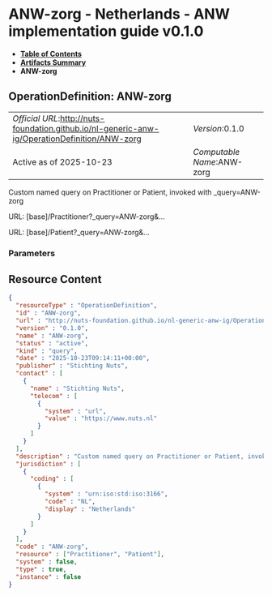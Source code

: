 # ANW-zorg - Netherlands - ANW implementation guide v0.1.0

* [**Table of Contents**](toc.md)
* [**Artifacts Summary**](artifacts.md)
* **ANW-zorg**

## OperationDefinition: ANW-zorg 

| | |
| :--- | :--- |
| *Official URL*:http://nuts-foundation.github.io/nl-generic-anw-ig/OperationDefinition/ANW-zorg | *Version*:0.1.0 |
| Active as of 2025-10-23 | *Computable Name*:ANW-zorg |

 
Custom named query on Practitioner or Patient, invoked with _query=ANW-zorg 

URL: [base]/Practitioner?_query=ANW-zorg&...

URL: [base]/Patient?_query=ANW-zorg&...

### Parameters




## Resource Content

```json
{
  "resourceType" : "OperationDefinition",
  "id" : "ANW-zorg",
  "url" : "http://nuts-foundation.github.io/nl-generic-anw-ig/OperationDefinition/ANW-zorg",
  "version" : "0.1.0",
  "name" : "ANW-zorg",
  "status" : "active",
  "kind" : "query",
  "date" : "2025-10-23T09:14:11+00:00",
  "publisher" : "Stichting Nuts",
  "contact" : [
    {
      "name" : "Stichting Nuts",
      "telecom" : [
        {
          "system" : "url",
          "value" : "https://www.nuts.nl"
        }
      ]
    }
  ],
  "description" : "Custom named query on Practitioner or Patient, invoked with _query=ANW-zorg",
  "jurisdiction" : [
    {
      "coding" : [
        {
          "system" : "urn:iso:std:iso:3166",
          "code" : "NL",
          "display" : "Netherlands"
        }
      ]
    }
  ],
  "code" : "ANW-zorg",
  "resource" : ["Practitioner", "Patient"],
  "system" : false,
  "type" : true,
  "instance" : false
}

```
